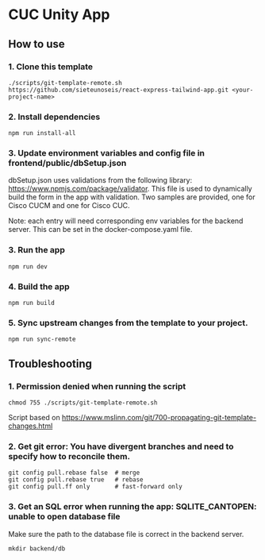 # CUC Unity App

## How to use

### 1. Clone this template
```
./scripts/git-template-remote.sh https://github.com/sieteunoseis/react-express-tailwind-app.git <your-project-name>
```
### 2. Install dependencies
```
npm run install-all
```
### 3. Update environment variables and config file in frontend/public/dbSetup.json

dbSetup.json uses validations from the following library: https://www.npmjs.com/package/validator. This file is used to dynamically build the form in the app with validation. Two samples are provided, one for Cisco CUCM and one for Cisco CUC. 

Note: each entry will need corresponding env variables for the backend server. This can be set in the docker-compose.yaml file.

### 3. Run the app
```
npm run dev
```

### 4. Build the app

```
npm run build
```

### 5. Sync upstream changes from the template to your project.
```
npm run sync-remote
```

## Troubleshooting

### 1. Permission denied when running the script

```
chmod 755 ./scripts/git-template-remote.sh
```

Script based on https://www.mslinn.com/git/700-propagating-git-template-changes.html

### 2. Get git error: You have divergent branches and need to specify how to reconcile them.

```
git config pull.rebase false  # merge
git config pull.rebase true   # rebase
git config pull.ff only       # fast-forward only
```

### 3. Get an SQL error when running the app: SQLITE_CANTOPEN: unable to open database file

Make sure the path to the database file is correct in the backend server.

```
mkdir backend/db
```